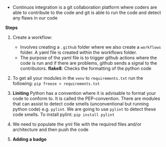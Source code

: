 - Continuos integration is a git collaboration platform where coders are able to contribute to the code and git is able to run the code and detect any flaws in our code

**Steps**
1. Create a workflow:
   - Involves creating a `.github` folder where we also create a `workflows` folder. A yaml file is created within the workflows folder.
   - The purpose of the yaml file is to trigger github actions where the code is run and if there are problems, github sends a signal to the contributors.
**flake8**: Checks the formatting of the python code

2. To get all your modules in the `venv` to `requirements.txt` run the following:
  `pip freeze > requirements.txt`

3. **Liniting**
Python has a convention where it is advisable to format your code to conform to. It is called the PEP-convention. There are modules that can assist to detect code smells (unconventional but running python code) e.g. `pylint`. We are going to use `pylint` to detect these code smells.
To install pylint:
    `pip install pylint`

4. We need to populate the yml file with the required files and/or architecture and then push the code

5. **Adding a badge**
   
